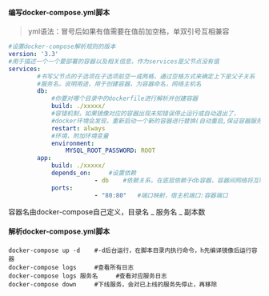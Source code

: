 #### 编写docker-compose.yml脚本
> yml语法：冒号后如果有值需要在值前加空格，单双引号互相兼容
~~~yaml
#设置docker-compose解析规则的版本
version: '3.3'	
#用于描述一个一个要部署的容器以及相关信息，作为services是父节点没有值
services: 		
		#书写父节点的子选项在子选项前空一或两格，通过空格方式来确定上下是父子关系
		#服务名，说明用途，用于创建容器，为容器命名，网络主机名
		db:	
			#你要对哪个目录中的dockerfile进行解析并创建容器
			build: ./xxxxx/
			#容错机制，如果镜像对应的容器出现未知错误停止运行或自动退出了，
			#docker环境会发现，重新启动一个新的容器进行替换(自动重启,保证容器服务稳定 )
			restart: always
			#环境，附加环境变量
			environment:
				MYSQL_ROOT_PASSWORD: ROOT
		app:
			build: ./xxxxx/
			depends_on:		#设置依赖
						- db 	#依赖关系，在底层依赖于db容器，容器间网络将互联互通
			ports:
						- "80:80"	#端口映射，宿主机端口:容器端口
~~~


容器名由docker-compose自己定义，目录名 _ 服务名 _ 副本数



#### 解析docker-compose.yml脚本
~~~
docker-compose up -d	#-d后台运行，在脚本目录内执行命令，h先编译镜像后运行容器
docker-compose logs		#查看所有日志
docker-compose logs 服务名		#查看对应服务日志
docker-compose down		#下线服务，会对已上线的服务先停止，再移除
~~~

